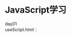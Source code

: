 JavaScript学习
====  
day01<br>
  useScript.html：<script>标签的使用及延迟脚本执行与异步脚本执行<br>
  loadingScript.html：JavaScript的动态加载<br>
  useCSS.html：css的四种引入方式<br>

day02<br>
  declaration.html：var/let/const三种声明<br>
  jsDataType.html：常见数据类型<br>
  scope.html：作用域及作用域链<br>
  value.html：原始值和引用值<br>

day03<br>
  date.html：基本引用类型Date<br>
  RegExp.html：基本引用类型RegExp<br>
  number.html：基本引用类型的原始值包装类型Number<br>
  boolean.html：基本引用类型的原始值包装类型Boolean<br>
  string.html：基本引用类型的原始值包装类型String<br>

day04<br>
  explicit.html：显式的（手动调用）数据格式转换<br>
  implicit.html：隐式的（JS自动转换）数据格式转换<br>
  closure.html：闭包原理及其作用<br>
  this.html：this的指向问题<br>
